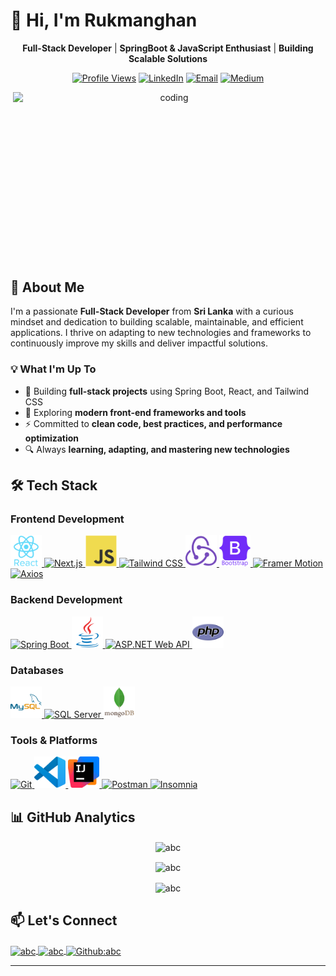 # 👋 Hi, I'm Rukmanghan

<div align="center">

**Full-Stack Developer** | **SpringBoot & JavaScript Enthusiast** | **Building Scalable Solutions**

[![Profile Views](https://komarev.com/ghpvc/?username=rkrukshan&label=Profile%20Views&color=0e75b6&style=flat)](https://github.com/rkrukshan)
[![LinkedIn](https://img.shields.io/badge/LinkedIn-Connect-blue?style=flat&logo=linkedin)](https://www.linkedin.com/in/rukmanghan-selvakumar/)
[![Email](https://img.shields.io/badge/Email-Contact-red?style=flat&logo=gmail)](mailto:rukshan1122@gmail.com)
[![Medium](https://img.shields.io/badge/Medium-Follow-black?style=flat&logo=medium)](https://medium.com/@rukshan1122)

<img align="right" alt="coding" height="300" width="500" src="https://media4.giphy.com/media/qgQUggAC3Pfv687qPC/giphy.gif">

</div>

## 🚀 About Me

I'm a passionate **Full-Stack Developer** from **Sri Lanka** with a curious mindset and dedication to building scalable, maintainable, and efficient applications. I thrive on adapting to new technologies and frameworks to continuously improve my skills and deliver impactful solutions.

### 💡 What I'm Up To
- 🔭 Building **full-stack projects** using Spring Boot, React, and Tailwind CSS
- 🌱 Exploring **modern front-end frameworks and tools**
- ⚡ Committed to **clean code, best practices, and performance optimization**
- 🔍 Always **learning, adapting, and mastering new technologies**

## 🛠️ Tech Stack

### **Frontend Development**
<p align="left">
  <a href="https://reactjs.org/" target="_blank" rel="noreferrer">
    <img src="https://raw.githubusercontent.com/devicons/devicon/master/icons/react/react-original-wordmark.svg" alt="React" width="50" height="50"/>
  </a>
  <a href="https://nextjs.org/" target="_blank" rel="noreferrer">
    <img src="https://cdn.jsdelivr.net/gh/devicons/devicon/icons/nextjs/nextjs-original.svg" alt="Next.js" width="50" height="50"/>
  </a>
  <a href="https://developer.mozilla.org/en-US/docs/Web/JavaScript" target="_blank" rel="noreferrer">
    <img src="https://raw.githubusercontent.com/devicons/devicon/master/icons/javascript/javascript-original.svg" alt="JavaScript" width="50" height="50"/>
  </a>
  <a href="https://tailwindcss.com/" target="_blank" rel="noreferrer">
    <img src="https://www.vectorlogo.zone/logos/tailwindcss/tailwindcss-icon.svg" alt="Tailwind CSS" width="50" height="50"/>
  </a>
  <a href="https://redux.js.org" target="_blank" rel="noreferrer">
    <img src="https://raw.githubusercontent.com/devicons/devicon/master/icons/redux/redux-original.svg" alt="Redux" width="50" height="50"/>
  </a>
<a href="https://getbootstrap.com" target="_blank" rel="noreferrer">
  <img src="https://raw.githubusercontent.com/devicons/devicon/master/icons/bootstrap/bootstrap-plain-wordmark.svg" alt="Bootstrap" width="50" height="50"/>
</a>

<a href="https://www.framer.com/motion/" target="_blank" rel="noreferrer">
  <img src="https://www.vectorlogo.zone/logos/framer/framer-icon.svg" alt="Framer Motion" width="50" height="50"/>
</a>

<a href="https://axios-http.com/" target="_blank" rel="noreferrer">
  <img src="https://www.vectorlogo.zone/logos/axios/axios-icon.svg" alt="Axios" width="50" height="50"/>
</a>
</p>

### **Backend Development**
<p align="left">
  <a href="https://spring.io/projects/spring-boot" target="_blank" rel="noreferrer">
    <img src="https://www.vectorlogo.zone/logos/springio/springio-icon.svg" alt="Spring Boot" width="50" height="50"/>
  </a>
  <a href="https://www.java.com" target="_blank" rel="noreferrer">
    <img src="https://raw.githubusercontent.com/devicons/devicon/master/icons/java/java-original.svg" alt="Java" width="50" height="50"/>
  </a>
  <a href="https://dotnet.microsoft.com/apps/aspnet/apis" target="_blank" rel="noreferrer">
  <img src="https://www.vectorlogo.zone/logos/dotnet/dotnet-vertical.svg" alt="ASP.NET Web API" width="50" height="50"/>
</a>
  <a href="https://www.php.net/" target="_blank" rel="noreferrer">
    <img src="https://raw.githubusercontent.com/devicons/devicon/master/icons/php/php-original.svg" alt="PHP" width="50" height="50"/>
  </a>
</p>

### **Databases**
<p align="left">
  <a href="https://www.mysql.com/" target="_blank" rel="noreferrer">
    <img src="https://raw.githubusercontent.com/devicons/devicon/master/icons/mysql/mysql-original-wordmark.svg" alt="MySQL" width="50" height="50"/>
  </a>
  <a href="https://www.microsoft.com/en-us/sql-server" target="_blank" rel="noreferrer">
    <img src="https://www.svgrepo.com/show/303229/microsoft-sql-server-logo.svg" alt="SQL Server" width="50" height="50"/>
  </a>
  <a href="https://www.mongodb.com/" target="_blank" rel="noreferrer">
    <img src="https://raw.githubusercontent.com/devicons/devicon/master/icons/mongodb/mongodb-original-wordmark.svg" alt="MongoDB" width="50" height="50"/>
  </a>
</p>

### **Tools & Platforms**
<p align="left">
  <a href="https://git-scm.com/" target="_blank" rel="noreferrer">
    <img src="https://www.vectorlogo.zone/logos/git-scm/git-scm-icon.svg" alt="Git" width="50" height="50"/>
  </a>
  
  <a href="https://code.visualstudio.com/" target="_blank" rel="noreferrer">
    <img src="https://raw.githubusercontent.com/devicons/devicon/master/icons/vscode/vscode-original.svg" alt="VS Code" width="50" height="50"/>
  </a>
  <a href="https://www.jetbrains.com/idea/" target="_blank" rel="noreferrer">
    <img src="https://raw.githubusercontent.com/devicons/devicon/master/icons/intellij/intellij-original.svg" alt="IntelliJ IDEA" width="50" height="50"/>
  </a>
  <a href="https://www.postman.com/" target="_blank" rel="noreferrer">
    <img src="https://www.vectorlogo.zone/logos/getpostman/getpostman-icon.svg" alt="Postman" width="50" height="50"/>
  </a>
  <a href="https://insomnia.rest/" target="_blank" rel="noreferrer">
    <img src="https://raw.githubusercontent.com/get-icon/geticon/master/icons/insomnia.svg" alt="Insomnia" width="50" height="50"/>
  </a>
</p>

## 📊 GitHub Analytics

<div align="center">

<p><img align="center" src="https://github-readme-stats.vercel.app/api?username=rkrukshan&show_icons=true&theme=radical&locale=en" alt="abc" /></p>

<p><img align="center" src="https://github-readme-stats.vercel.app/api/top-langs?username=rkrukshan&show_icons=true&theme=radical&locale=en&layout=compact" alt="abc" /></p>

<p><img align="center" src="https://github-readme-streak-stats.herokuapp.com/?user=rkrukshan&theme=radical" alt="abc" /></p>

</div>

## 📫 Let's Connect

<div align="center">

<p align="left">
  <a href="https://www.linkedin.com/in/rukmanghan-selvakumar/" target="blank">
    <img align="center" src="https://raw.githubusercontent.com/rahuldkjain/github-profile-readme-generator/master/src/images/icons/Social/linked-in-alt.svg" alt="abc" height="30" width="40" />
  </a>
  <a href="https://medium.com/@rukshan1122" target="_blank">
    <img align="center" src="https://raw.githubusercontent.com/rahuldkjain/github-profile-readme-generator/master/src/images/icons/Social/medium.svg" alt="abc" height="30" width="40" />
  </a>
  <a href="https://github.com/rkrukshan" target="blank">
    <img align="center" src="https://cdn.jsdelivr.net/gh/devicons/devicon/icons/github/github-original.svg" alt="Github:abc" height="30" width="40" />
  </a>
</p>

</div>

---



